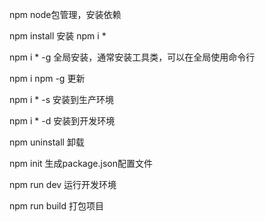 npm	node包管理，安装依赖

npm install 安装 npm i *

npm i * -g 全局安装，通常安装工具类，可以在全局使用命令行

npm i npm -g 更新

npm i * -s 安装到生产环境

npm i * -d 安装到开发环境


npm uninstall 卸载

npm init 生成package.json配置文件

npm run dev 运行开发环境

npm run build 打包项目
